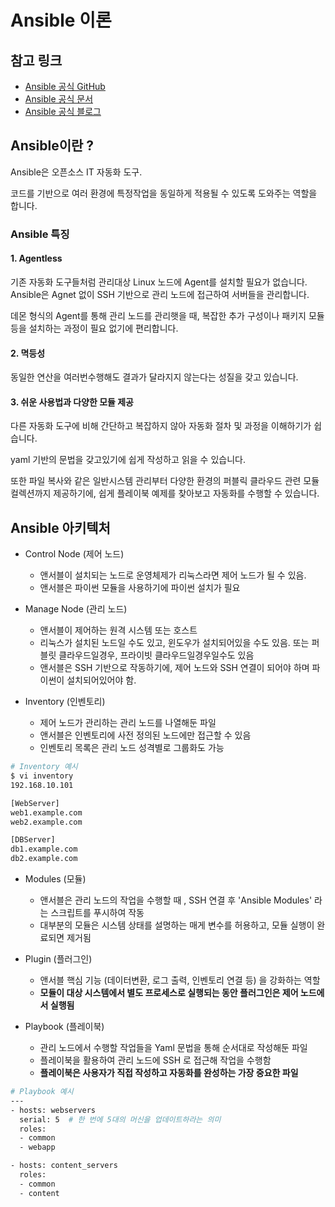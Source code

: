 # Ansible 이론

## 참고 링크
- [Ansible 공식 GitHub](https://github.com/ansible)
- [Ansible 공식 문서](https://docs.ansible.com/)
- [Ansible 공식 블로그](https://www.ansible.com/blog)

## Ansible이란 ?
Ansible은 오픈소스 IT 자동화 도구.

코드를 기반으로 여러 환경에 특정작업을 동일하게 적용될 수 있도록 도와주는 역할을 합니다.

### Ansible 특징
#### 1. Agentless
기존 자동화 도구들처럼 관리대상 Linux 노드에 Agent를 설치할 필요가 없습니다. Ansible은 Agnet 없이 SSH 기반으로 관리 노드에 접근하여 서버들을 관리합니다.

데몬 형식의 Agent를 통해 관리 노드를 관리햇을 때, 복잡한 추가 구성이나 패키지 모듈등을 설치하는 과정이 필요 없기에 편리합니다.

#### 2. 멱등성
동일한 연산을 여러번수행해도 결과가 달라지지 않는다는 성질을 갖고 있습니다.

#### 3. 쉬운 사용법과 다양한 모듈 제공
다른 자동화 도구에 비해 간단하고 복잡하지 않아 자동화 절차 및 과정을 이해하기가 쉽습니다.

yaml 기반의 문법을 갖고있기에 쉽게 작성하고 읽을 수 있습니다.

또한 파일 복사와 같은 일반시스템 관리부터 다양한 환경의 퍼블릭 클라우드 관련 모듈컬렉션까지 제공하기에, 쉽게 플레이북 예제를 찾아보고 자동화를 수행할 수 있습니다.

## Ansible 아키텍처
- Control Node (제어 노드)
    - 앤서블이 설치되는 노드로 운영체제가 리눅스라면 제어 노드가 될 수 있음.
    - 앤서블은 파이썬 모듈을 사용하기에 파이썬 설치가 필요

- Manage Node (관리 노드)
    - 앤서블이 제어하는 원격 시스템 또는 호스트
    - 리눅스가 설치된 노드일 수도 있고, 윈도우가 설치되어있을 수도 있음. 또는 퍼블릿 클라우드일경우, 프라이빗 클라우드일경우일수도 있음
    - 앤서블은 SSH 기반으로 작동하기에, 제어 노드와 SSH 연결이 되어야 하며 파이썬이 설치되어있어야 함.

- Inventory (인벤토리)
    - 제어 노드가 관리하는 관리 노드를 나열해둔 파일
    - 앤서블은 인벤토리에 사전 정의된 노드에만 접근할 수 있음
    - 인벤토리 목록은 관리 노드 성격별로 그룹화도 가능
```bash
# Inventory 예시
$ vi inventory
192.168.10.101

[WebServer]
web1.example.com
web2.example.com

[DBServer]
db1.example.com
db2.example.com
```

- Modules (모듈)
    - 앤서블은 관리 노드의 작업을 수행할 때 , SSH 연결 후 'Ansible Modules' 라는 스크립트를 푸시하여 작동
    - 대부분의 모듈은 시스템 상태를 설명하는 매게 변수를 허용하고, 모듈 실행이 완료되면 제거됨

- Plugin (플러그인)
    - 앤서블 핵심 기능 (데이터변환, 로그 출력, 인벤토리 연결 등) 을 강화하는 역할
    - **모듈이 대상 시스템에서 별도 프로세스로 실행되는 동안 플러그인은 제어 노드에서 실행됨**

- Playbook (플레이북)
    - 관리 노드에서 수행할 작업들을 Yaml 문법을 통해 순서대로 작성해둔 파일
    - 플레이북을 활용하여 관리 노드에 SSH 로 접근해 작업을 수행함
    - **플레이북은 사용자가 직접 작성하고 자동화를 완성하는 가장 중요한 파일**
```bash
# Playbook 예시
---
- hosts: webservers
  serial: 5  # 한 번에 5대의 머신을 업데이트하라는 의미
  roles:
  - common
  - webapp

- hosts: content_servers
  roles:
  - common
  - content
```